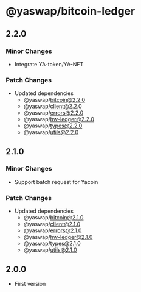 # @yaswap/bitcoin-ledger

## 2.2.0

### Minor Changes

-   Integrate YA-token/YA-NFT

### Patch Changes

-   Updated dependencies
    -   @yaswap/bitcoin@2.2.0
    -   @yaswap/client@2.2.0
    -   @yaswap/errors@2.2.0
    -   @yaswap/hw-ledger@2.2.0
    -   @yaswap/types@2.2.0
    -   @yaswap/utils@2.2.0

## 2.1.0

### Minor Changes

-   Support batch request for Yacoin

### Patch Changes

-   Updated dependencies
    -   @yaswap/bitcoin@2.1.0
    -   @yaswap/client@2.1.0
    -   @yaswap/errors@2.1.0
    -   @yaswap/hw-ledger@2.1.0
    -   @yaswap/types@2.1.0
    -   @yaswap/utils@2.1.0

## 2.0.0

-   First version
